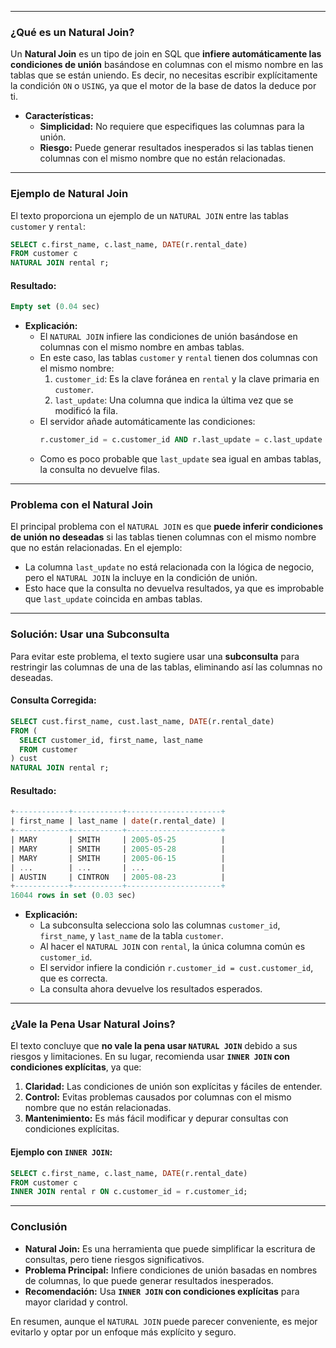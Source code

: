 
---

### **¿Qué es un Natural Join?**

Un **Natural Join** es un tipo de join en SQL que **infiere automáticamente las condiciones de unión** basándose en columnas con el mismo nombre en las tablas que se están uniendo. Es decir, no necesitas escribir explícitamente la condición `ON` o `USING`, ya que el motor de la base de datos la deduce por ti.

- **Características:**
    - **Simplicidad:** No requiere que especifiques las columnas para la unión.
    - **Riesgo:** Puede generar resultados inesperados si las tablas tienen columnas con el mismo nombre que no están relacionadas.

---

### **Ejemplo de Natural Join**

El texto proporciona un ejemplo de un `NATURAL JOIN` entre las tablas `customer` y `rental`:

```sql
SELECT c.first_name, c.last_name, DATE(r.rental_date)
FROM customer c
NATURAL JOIN rental r;
```

#### Resultado:
```sql
Empty set (0.04 sec)
```

- **Explicación:**
    - El `NATURAL JOIN` infiere las condiciones de unión basándose en columnas con el mismo nombre en ambas tablas.
    - En este caso, las tablas `customer` y `rental` tienen dos columnas con el mismo nombre:
        1. `customer_id`: Es la clave foránea en `rental` y la clave primaria en `customer`.
        2. `last_update`: Una columna que indica la última vez que se modificó la fila.
    - El servidor añade automáticamente las condiciones:
      ```sql
      r.customer_id = c.customer_id AND r.last_update = c.last_update
      ```
    - Como es poco probable que `last_update` sea igual en ambas tablas, la consulta no devuelve filas.

---

### **Problema con el Natural Join**

El principal problema con el `NATURAL JOIN` es que **puede inferir condiciones de unión no deseadas** si las tablas tienen columnas con el mismo nombre que no están relacionadas. En el ejemplo:
- La columna `last_update` no está relacionada con la lógica de negocio, pero el `NATURAL JOIN` la incluye en la condición de unión.
- Esto hace que la consulta no devuelva resultados, ya que es improbable que `last_update` coincida en ambas tablas.

---

### **Solución: Usar una Subconsulta**

Para evitar este problema, el texto sugiere usar una **subconsulta** para restringir las columnas de una de las tablas, eliminando así las columnas no deseadas.

#### Consulta Corregida:
```sql
SELECT cust.first_name, cust.last_name, DATE(r.rental_date)
FROM (
  SELECT customer_id, first_name, last_name
  FROM customer
) cust
NATURAL JOIN rental r;
```

#### Resultado:
```sql
+------------+-----------+---------------------+
| first_name | last_name | date(r.rental_date) |
+------------+-----------+---------------------+
| MARY       | SMITH     | 2005-05-25          |
| MARY       | SMITH     | 2005-05-28          |
| MARY       | SMITH     | 2005-06-15          |
| ...        | ...       | ...                 |
| AUSTIN     | CINTRON   | 2005-08-23          |
+------------+-----------+---------------------+
16044 rows in set (0.03 sec)
```

- **Explicación:**
    - La subconsulta selecciona solo las columnas `customer_id`, `first_name`, y `last_name` de la tabla `customer`.
    - Al hacer el `NATURAL JOIN` con `rental`, la única columna común es `customer_id`.
    - El servidor infiere la condición `r.customer_id = cust.customer_id`, que es correcta.
    - La consulta ahora devuelve los resultados esperados.

---

### **¿Vale la Pena Usar Natural Joins?**

El texto concluye que **no vale la pena usar `NATURAL JOIN`** debido a sus riesgos y limitaciones. En su lugar, recomienda usar **`INNER JOIN` con condiciones explícitas**, ya que:

1. **Claridad:** Las condiciones de unión son explícitas y fáciles de entender.
2. **Control:** Evitas problemas causados por columnas con el mismo nombre que no están relacionadas.
3. **Mantenimiento:** Es más fácil modificar y depurar consultas con condiciones explícitas.

#### Ejemplo con `INNER JOIN`:
```sql
SELECT c.first_name, c.last_name, DATE(r.rental_date)
FROM customer c
INNER JOIN rental r ON c.customer_id = r.customer_id;
```

---

### **Conclusión**

- **Natural Join:** Es una herramienta que puede simplificar la escritura de consultas, pero tiene riesgos significativos.
- **Problema Principal:** Infiere condiciones de unión basadas en nombres de columnas, lo que puede generar resultados inesperados.
- **Recomendación:** Usa **`INNER JOIN` con condiciones explícitas** para mayor claridad y control.

En resumen, aunque el `NATURAL JOIN` puede parecer conveniente, es mejor evitarlo y optar por un enfoque más explícito y seguro. 